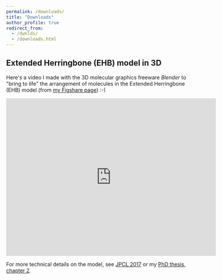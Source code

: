 ```yaml
---
permalink: /downloads/
title: "Downloads"
author_profile: true
redirect_from: 
  - /dwnlds/
  - /downloads.html
---
```



## Extended Herringbone (EHB) model in 3D

Here's a video I made with the 3D molecular graphics freeware *Blender* 
to "bring to life" the arrangement of molecules in the Extended Herringbone (EHB) model
(from [my Figshare page](https://figshare.com/authors/Anna_S_Bondarenko/8700591)) :-)

<iframe src="https://widgets.figshare.com/articles/12362261/embed?show_title=1" width="568" height="426" allowfullscreen="true" frameborder="0"></iframe>

For more technical details on the model, see [JPCL 2017](https://doi.org/10.1021/acs.jpclett.7b00967)
or my [PhD thesis, chapter 2](https://doi.org/10.33612/diss.98528598).


